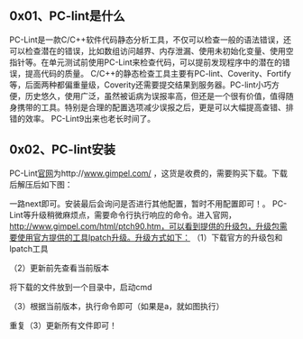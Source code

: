 
## 0x01、PC-lint是什么
PC-Lint是一款C/C++软件代码静态分析工具，不仅可以检查一般的语法错误，还可以检查潜在的错误，比如数组访问越界、内存泄漏、使用未初始化变量、使用空指针等。在单元测试前使用PC-Lint来检查代码，可以提前发现程序中的潜在的错误，提高代码的质量。
C/C++的静态检查工具主要有PC-lint、Coverity、Fortify等，后面两种都偏重量级，Coverity还需要提交结果到服务器。PC-lint小巧方便，历史悠久，使用广泛，虽然被诟病为误报率高，但还是一个很有价值，值得随身携带的工具。特别是合理的配置选项减少误报之后，更是可以大幅提高查错、排错的效率。
PC-Lint9出来也老长时间了。
## 0x02、PC-lint安装
PC-Lint[官网](http://www.gimpel.com/)为http://www.gimpel.com/ ，这货是收费的，需要购买下载。下载后解压后如下图：
 
一路next即可。安装最后会询问是否进行其他配置，暂时不用配置即可！。
PC-Lint等升级稍微麻烦点，需要命令行执行响应的命令。进入官网，http://www.gimpel.com/html/ptch90.htm，可以看到提供的升级包，升级包需要使用官方提供的工具lpatch升级。升级方式如下：
（1）下载官方的升级包和lpatch工具
 
（2）更新前先查看当前版本
 
将下载的文件放到一个目录中，启动cmd
 
（3）根据当前版本，执行命令即可（如果是a，就如图执行）
 
重复（3）更新所有文件即可！
